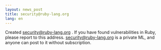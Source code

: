 ```yaml
---
layout: news_post
title: security@ruby-lang.org
lang: en
---
```


Created [security@ruby-lang.org](mailto:security@ruby-lang.org) . If you
have found vulnerabilities in Ruby, please report to this address.
security@ruby-lang.org is a private ML, and anyone can post to it
without subscription.

